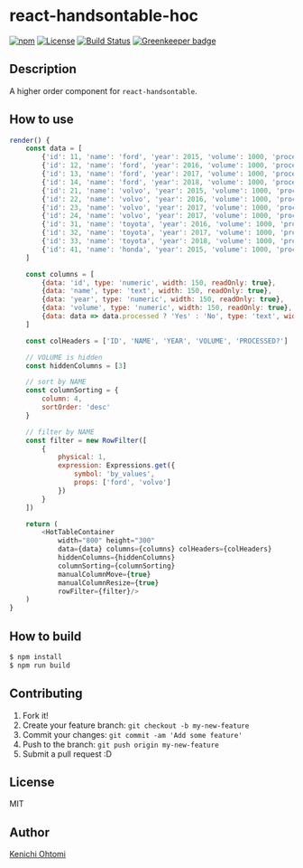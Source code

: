 # react-handsontable-hoc

[![npm](https://img.shields.io/npm/v/@ohtomi/react-handsontable-hoc.svg)](https://www.npmjs.com/package/@ohtomi/react-handsontable-hoc)
[![License](https://img.shields.io/npm/l/@ohtomi/react-handsontable-hoc.svg)](https://www.npmjs.com/package/@ohtomi/react-handsontable-hoc)
[![Build Status](https://travis-ci.org/ohtomi/react-handsontable-hoc.svg?branch=master)](https://travis-ci.org/ohtomi/react-handsontable-hoc)
[![Greenkeeper badge](https://badges.greenkeeper.io/ohtomi/react-handsontable-hoc.svg)](https://greenkeeper.io/)

## Description

A higher order component for `react-handsontable`.

## How to use

```javascript
render() {
    const data = [
        {'id': 11, 'name': 'ford', 'year': 2015, 'volume': 1000, 'processed': true},
        {'id': 12, 'name': 'ford', 'year': 2016, 'volume': 1000, 'processed': true},
        {'id': 13, 'name': 'ford', 'year': 2017, 'volume': 1000, 'processed': true},
        {'id': 14, 'name': 'ford', 'year': 2018, 'volume': 1000, 'processed': false},
        {'id': 21, 'name': 'volvo', 'year': 2015, 'volume': 1000, 'processed': true},
        {'id': 22, 'name': 'volvo', 'year': 2016, 'volume': 1000, 'processed': true},
        {'id': 23, 'name': 'volvo', 'year': 2017, 'volume': 1000, 'processed': true},
        {'id': 24, 'name': 'volvo', 'year': 2017, 'volume': 1000, 'processed': false},
        {'id': 31, 'name': 'toyota', 'year': 2016, 'volume': 1000, 'processed': true},
        {'id': 32, 'name': 'toyota', 'year': 2017, 'volume': 1000, 'processed': true},
        {'id': 33, 'name': 'toyota', 'year': 2018, 'volume': 1000, 'processed': true},
        {'id': 41, 'name': 'honda', 'year': 2015, 'volume': 1000, 'processed': true}
    ]

    const columns = [
        {data: 'id', type: 'numeric', width: 150, readOnly: true},
        {data: 'name', type: 'text', width: 150, readOnly: true},
        {data: 'year', type: 'numeric', width: 150, readOnly: true},
        {data: 'volume', type: 'numeric', width: 150, readOnly: true},
        {data: data => data.processed ? 'Yes' : 'No', type: 'text', width: 150, readOnly: true}
    ]

    const colHeaders = ['ID', 'NAME', 'YEAR', 'VOLUME', 'PROCESSED?']

    // VOLUME is hidden
    const hiddenColumns = [3]

    // sort by NAME
    const columnSorting = {
        column: 4,
        sortOrder: 'desc'
    }

    // filter by NAME
    const filter = new RowFilter([
        {
            physical: 1,
            expression: Expressions.get({
                symbol: 'by_values',
                props: ['ford', 'volvo']
            })
        }
    ])

    return (
        <HotTableContainer
            width="800" height="300"
            data={data} columns={columns} colHeaders={colHeaders}
            hiddenColumns={hiddenColumns}
            columnSorting={columnSorting}
            manualColumnMove={true}
            manualColumnResize={true}
            rowFilter={filter}/>
    )
}
```

## How to build

```bash
$ npm install
$ npm run build
```

## Contributing

1. Fork it!
1. Create your feature branch: `git checkout -b my-new-feature`
1. Commit your changes: `git commit -am 'Add some feature'`
1. Push to the branch: `git push origin my-new-feature`
1. Submit a pull request :D

## License

MIT

## Author

[Kenichi Ohtomi](https://github.com/ohtomi)
